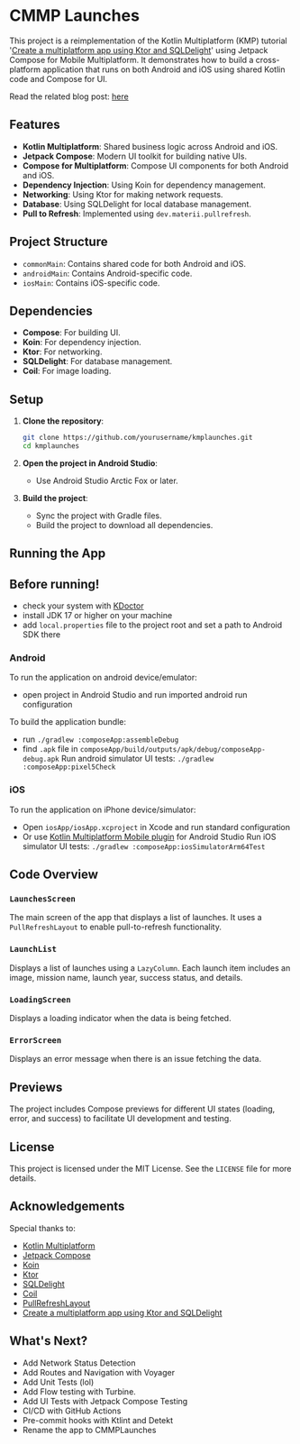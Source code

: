 # CMMP Launches

This project is a reimplementation of the Kotlin Multiplatform (KMP) tutorial '[Create a multiplatform app using Ktor and SQLDelight](https://www.jetbrains.com/help/kotlin-multiplatform-dev/multiplatform-ktor-sqldelight.html)' using Jetpack Compose for Mobile Multiplatform. It demonstrates how to build a cross-platform application that runs on both Android and iOS using shared Kotlin code and Compose for UI.

Read the related blog post: [here](https://todo.com)

## Features

- **Kotlin Multiplatform**: Shared business logic across Android and iOS.
- **Jetpack Compose**: Modern UI toolkit for building native UIs.
- **Compose for Multiplatform**: Compose UI components for both Android and iOS.
- **Dependency Injection**: Using Koin for dependency management.
- **Networking**: Using Ktor for making network requests.
- **Database**: Using SQLDelight for local database management.
- **Pull to Refresh**: Implemented using `dev.materii.pullrefresh`.

## Project Structure

- `commonMain`: Contains shared code for both Android and iOS.
- `androidMain`: Contains Android-specific code.
- `iosMain`: Contains iOS-specific code.

## Dependencies

- **Compose**: For building UI.
- **Koin**: For dependency injection.
- **Ktor**: For networking.
- **SQLDelight**: For database management.
- **Coil**: For image loading.

## Setup

1. **Clone the repository**:
    ```sh
    git clone https://github.com/yourusername/kmplaunches.git
    cd kmplaunches
    ```

2. **Open the project in Android Studio**:
    - Use Android Studio Arctic Fox or later.

3. **Build the project**:
    - Sync the project with Gradle files.
    - Build the project to download all dependencies.

## Running the App

## Before running!
- check your system with [KDoctor](https://github.com/Kotlin/kdoctor)
- install JDK 17 or higher on your machine
- add `local.properties` file to the project root and set a path to Android SDK there

### Android
To run the application on android device/emulator:
- open project in Android Studio and run imported android run configuration

To build the application bundle:
- run `./gradlew :composeApp:assembleDebug`
- find `.apk` file in `composeApp/build/outputs/apk/debug/composeApp-debug.apk`
  Run android simulator UI tests: `./gradlew :composeApp:pixel5Check`

### iOS
To run the application on iPhone device/simulator:
- Open `iosApp/iosApp.xcproject` in Xcode and run standard configuration
- Or use [Kotlin Multiplatform Mobile plugin](https://plugins.jetbrains.com/plugin/14936-kotlin-multiplatform-mobile) for Android Studio
  Run iOS simulator UI tests: `./gradlew :composeApp:iosSimulatorArm64Test`

## Code Overview

### `LaunchesScreen`

The main screen of the app that displays a list of launches. It uses a `PullRefreshLayout` to enable pull-to-refresh functionality.

### `LaunchList`

Displays a list of launches using a `LazyColumn`. Each launch item includes an image, mission name, launch year, success status, and details.

### `LoadingScreen`

Displays a loading indicator when the data is being fetched.

### `ErrorScreen`

Displays an error message when there is an issue fetching the data.

## Previews

The project includes Compose previews for different UI states (loading, error, and success) to facilitate UI development and testing.

## License

This project is licensed under the MIT License. See the `LICENSE` file for more details.

## Acknowledgements

Special thanks to:

- [Kotlin Multiplatform](https://kotlinlang.org/lp/mobile/)
- [Jetpack Compose](https://developer.android.com/jetpack/compose)
- [Koin](https://insert-koin.io/)
- [Ktor](https://ktor.io/)
- [SQLDelight](https://cashapp.github.io/sqldelight/)
- [Coil](https://coil-kt.github.io/coil/)
- [PullRefreshLayout](https://github.com/baoyongzhang/android-PullRefreshLayout)
- [Create a multiplatform app using Ktor and SQLDelight](https://www.jetbrains.com/help/kotlin-multiplatform-dev/multiplatform-ktor-sqldelight.html)

## What's Next?

- Add Network Status Detection
- Add Routes and Navigation with Voyager
- Add Unit Tests (lol)
- Add Flow testing with Turbine.
- Add UI Tests with Jetpack Compose Testing
- CI/CD with GitHub Actions
- Pre-commit hooks with Ktlint and Detekt
- Rename the app to CMMPLaunches